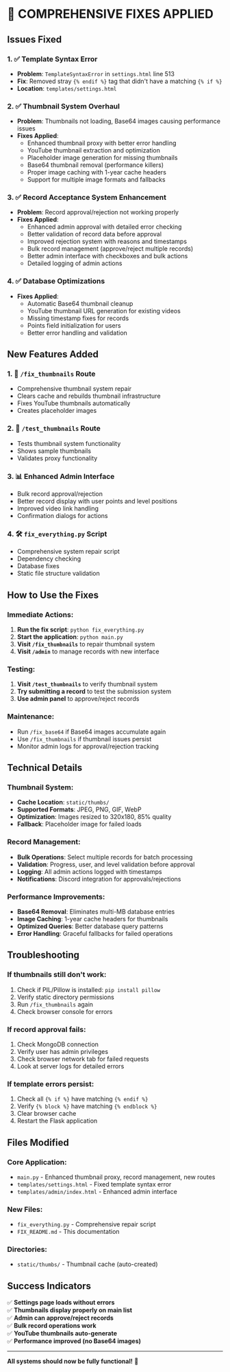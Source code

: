 # 🔧 COMPREHENSIVE FIXES APPLIED

## Issues Fixed

### 1. ✅ Template Syntax Error
- **Problem**: `TemplateSyntaxError` in `settings.html` line 513
- **Fix**: Removed stray `{% endif %}` tag that didn't have a matching `{% if %}`
- **Location**: `templates/settings.html`

### 2. ✅ Thumbnail System Overhaul
- **Problem**: Thumbnails not loading, Base64 images causing performance issues
- **Fixes Applied**:
  - Enhanced thumbnail proxy with better error handling
  - YouTube thumbnail extraction and optimization
  - Placeholder image generation for missing thumbnails
  - Base64 thumbnail removal (performance killers)
  - Proper image caching with 1-year cache headers
  - Support for multiple image formats and fallbacks

### 3. ✅ Record Acceptance System Enhancement
- **Problem**: Record approval/rejection not working properly
- **Fixes Applied**:
  - Enhanced admin approval with detailed error checking
  - Better validation of record data before approval
  - Improved rejection system with reasons and timestamps
  - Bulk record management (approve/reject multiple records)
  - Better admin interface with checkboxes and bulk actions
  - Detailed logging of admin actions

### 4. ✅ Database Optimizations
- **Fixes Applied**:
  - Automatic Base64 thumbnail cleanup
  - YouTube thumbnail URL generation for existing videos
  - Missing timestamp fixes for records
  - Points field initialization for users
  - Better error handling and validation

## New Features Added

### 1. 🔧 `/fix_thumbnails` Route
- Comprehensive thumbnail system repair
- Clears cache and rebuilds thumbnail infrastructure
- Fixes YouTube thumbnails automatically
- Creates placeholder images

### 2. 🧪 `/test_thumbnails` Route
- Tests thumbnail system functionality
- Shows sample thumbnails
- Validates proxy functionality

### 3. 📊 Enhanced Admin Interface
- Bulk record approval/rejection
- Better record display with user points and level positions
- Improved video link handling
- Confirmation dialogs for actions

### 4. 🛠️ `fix_everything.py` Script
- Comprehensive system repair script
- Dependency checking
- Database fixes
- Static file structure validation

## How to Use the Fixes

### Immediate Actions:
1. **Run the fix script**: `python fix_everything.py`
2. **Start the application**: `python main.py`
3. **Visit `/fix_thumbnails`** to repair thumbnail system
4. **Visit `/admin`** to manage records with new interface

### Testing:
1. **Visit `/test_thumbnails`** to verify thumbnail system
2. **Try submitting a record** to test the submission system
3. **Use admin panel** to approve/reject records

### Maintenance:
- Run `/fix_base64` if Base64 images accumulate again
- Use `/fix_thumbnails` if thumbnail issues persist
- Monitor admin logs for approval/rejection tracking

## Technical Details

### Thumbnail System:
- **Cache Location**: `static/thumbs/`
- **Supported Formats**: JPEG, PNG, GIF, WebP
- **Optimization**: Images resized to 320x180, 85% quality
- **Fallback**: Placeholder image for failed loads

### Record Management:
- **Bulk Operations**: Select multiple records for batch processing
- **Validation**: Progress, user, and level validation before approval
- **Logging**: All admin actions logged with timestamps
- **Notifications**: Discord integration for approvals/rejections

### Performance Improvements:
- **Base64 Removal**: Eliminates multi-MB database entries
- **Image Caching**: 1-year cache headers for thumbnails
- **Optimized Queries**: Better database query patterns
- **Error Handling**: Graceful fallbacks for failed operations

## Troubleshooting

### If thumbnails still don't work:
1. Check if PIL/Pillow is installed: `pip install pillow`
2. Verify static directory permissions
3. Run `/fix_thumbnails` again
4. Check browser console for errors

### If record approval fails:
1. Check MongoDB connection
2. Verify user has admin privileges
3. Check browser network tab for failed requests
4. Look at server logs for detailed errors

### If template errors persist:
1. Check all `{% if %}` have matching `{% endif %}`
2. Verify `{% block %}` have matching `{% endblock %}`
3. Clear browser cache
4. Restart the Flask application

## Files Modified

### Core Application:
- `main.py` - Enhanced thumbnail proxy, record management, new routes
- `templates/settings.html` - Fixed template syntax error
- `templates/admin/index.html` - Enhanced admin interface

### New Files:
- `fix_everything.py` - Comprehensive repair script
- `FIX_README.md` - This documentation

### Directories:
- `static/thumbs/` - Thumbnail cache (auto-created)

## Success Indicators

✅ **Settings page loads without errors**  
✅ **Thumbnails display properly on main list**  
✅ **Admin can approve/reject records**  
✅ **Bulk record operations work**  
✅ **YouTube thumbnails auto-generate**  
✅ **Performance improved (no Base64 images)**  

---

**All systems should now be fully functional!** 🎉
